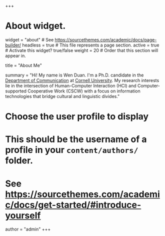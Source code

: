 +++
# About widget.
widget = "about"  # See https://sourcethemes.com/academic/docs/page-builder/
headless = true  # This file represents a page section.
active = true  # Activate this widget? true/false
weight = 20  # Order that this section will appear in.

title = "About Me"

summary = "Hi! My name is Wen Duan. I'm a Ph.D. candidate in the [Department of Communication](https://communication.cals.cornell.edu/) at [Cornell University](https://www.cornell.edu/). My research interests lie in the intersection of Human-Computer Interaction (HCI) and Computer-supported Cooperative Work (CSCW) with a focus on information technologies that bridge cultural and linguistic divides."

# Choose the user profile to display
# This should be the username of a profile in your `content/authors/` folder.
# See https://sourcethemes.com/academic/docs/get-started/#introduce-yourself
author = "admin"
+++

